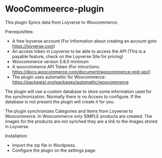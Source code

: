 # WooCommeerce-plugin
This plugin Syncs data from Loyverse to Woocommerce.

Prerequistites:
- A free loyverse account (For information about creating an account goto https://loyverse.com)
- An access token in Loyverse to be able to access the API (This is a payable feature, check on the Loyverse Site for pricing)
- Woocommerce version 5.8.0 minimum
- A woocommerce API Token (For intructions: https://docs.woocommerce.com/document/woocommerce-rest-api/)
- The plugin uses automattic for Woocommerce: https://packagist.org/packages/automattic/woocommerce

The plugin will use a custom database to store some information used for the synchronization.
Normally there is no Access to configure. If the database is not present the plugin will create it for you.

The plugin synchronizes Categories and Items from Loyverse to Woocommerce. In Woocommerce only SIMPLE products are created.
The images for the products are not synched they are a link to the images stored in Loyverse.

Installation:
- Import the zip file in Wordpress.
- Configure the plugin on the settings page.

